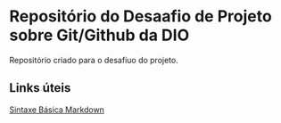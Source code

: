# Repositório do Desaafio de Projeto sobre Git/Github da DIO
Repositório criado para o desafiuo do projeto.

## Links úteis
[Sintaxe Básica Markdown](https://www.markdownguide.org/basic-syntax/)
